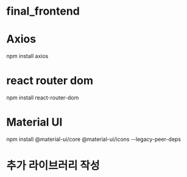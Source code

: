 # final_frontend


# Axios
npm install axios

# react router dom
npm install react-router-dom

# Material UI
npm install @material-ui/core @material-ui/icons --legacy-peer-deps

# 추가 라이브러리 작성